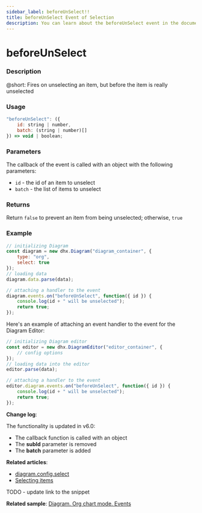 ```yaml
---
sidebar_label: beforeUnSelect!!
title: beforeUnSelect Event of Selection
description: You can learn about the beforeUnSelect event in the documentation of the DHTMLX JavaScript Diagram library. Browse developer guides and API reference, try out code examples and live demos, and download a free 30-day evaluation version of DHTMLX Diagram.
---
```


# beforeUnSelect

### Description

@short: Fires on unselecting an item, but before the item is really unselected

### Usage

~~~js
"beforeUnSelect": ({
    id: string | number, 
    batch: (string | number)[]
}) => void | boolean;
~~~

### Parameters

The callback of the event is called with an object with the following parameters:

- `id` - the id of an item to unselect
- `batch` - the list of items to unselect

### Returns

Return `false` to prevent an item from being unselected; otherwise, `true`

### Example

~~~js {9-13}
// initializing Diagram
const diagram = new dhx.Diagram("diagram_container", { 
    type: "org", 
    select: true        
});
// loading data
diagram.data.parse(data);

// attaching a handler to the event
diagram.events.on("beforeUnSelect", function({ id }) {
	console.log(id + " will be unselected");
	return true;
});
~~~

Here's an example of attaching an event handler to the event for the Diagram Editor:

~~~js {8-12}
// initializing Diagram editor
const editor = new dhx.DiagramEditor("editor_container", {  
    // config options
});
// loading data into the editor
editor.parse(data);

// attaching a handler to the event
editor.diagram.events.on("beforeUnSelect", function({ id }) {
    console.log(id + " will be unselected");
    return true;
});
~~~

**Change log**: 

The functionality is updated in v6.0:

- The callback function is called with an object 
- The **subId** parameter is removed
- The **batch** parameter is added 

**Related articles**:  

- [diagram.config.select](../../../api/diagram/select_property/)
- [Selecting items](../../../guides/manipulating_items/#selecting-items)

TODO - update link to the snippet

**Related sample**: [Diagram. Org chart mode. Events](https://snippet.dhtmlx.com/l38pct7c)